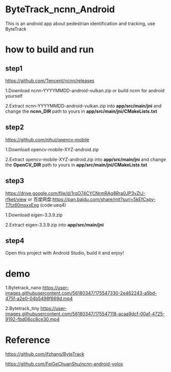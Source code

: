 # ByteTrack_ncnn_Android
This is an android app about pedestrian identification and tracking, use ByteTrack

# how to build and run
## step1
https://github.com/Tencent/ncnn/releases

1.Download ncnn-YYYYMMDD-android-vulkan.zip or build ncnn for android yourself

2.Extract ncnn-YYYYMMDD-android-vulkan.zip into **app/src/main/jni** and change the **ncnn_DIR** path to yours in **app/src/main/jni/CMakeLists.txt**

## step2
https://github.com/nihui/opencv-mobile

1.Download opencv-mobile-XYZ-android.zip

2.Extract opencv-mobile-XYZ-android.zip into **app/src/main/jni** and change the **OpenCV_DIR** path to yours in **app/src/main/jni/CMakeLists.txt**

## step3

https://drive.google.com/file/d/1rqO74CYCNrmRAg8Rra0JP3yZtJ-rfket/view or 百度网盘:https://pan.baidu.com/share/init?surl=5kEfCxpy-T7tz60msxxExg (code:ueq4)

1.Download eigen-3.3.9.zip 

2.Extract eigen-3.3.9.zip into **app/src/main/jni** 

## step4
Open this project with Android Studio, build it and enjoy!

# demo
1.Bytetrack_nano
https://user-images.githubusercontent.com/56180347/175547330-2e462243-a5bd-475f-a2e0-04b5498f669d.mp4

2.Bytetrack_tiny
https://user-images.githubusercontent.com/56180347/175547118-acaa9dcf-00af-4725-9192-fbd06cc8ce30.mp4

# Reference
https://github.com/ifzhang/ByteTrack

https://github.com/FeiGeChuanShu/ncnn-android-yolox
